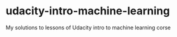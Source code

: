 # udacity-intro-machine-learning
My solutions to lessons of Udacity intro to machine learning corse
